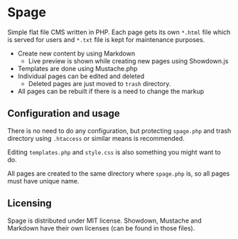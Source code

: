 Spage
=

Simple flat file CMS written in PHP. Each page gets its own `*.html` file which is served for users and `*.txt` file is kept for maintenance purposes. 

* Create new content by using Markdown
    * Live preview is shown while creating new pages using Showdown.js
* Templates are done using Mustache.php
* Individual pages can be edited and deleted
    * Deleted pages are just moved to `trash` directory.
* All pages can be rebuilt if there is a need to change the markup

Configuration and usage
-
There is no need to do any configuration, but protecting `spage.php` and trash directory using `.htaccess` or similar means is recommended.

Editing `templates.php` and `style.css` is also something you might want to do.

All pages are created to the same directory where `spage.php` is, so all pages must have unique name.

Licensing
-
Spage is distributed under MIT license. Showdown, Mustache and Markdown have their own licenses (can be found in those files).